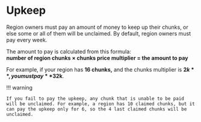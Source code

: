 # Upkeep

Region owners must pay an amount of money to keep up their chunks, or else some or all of them will be unclaimed. By default, region owners must pay every week.

The amount to pay is calculated from this formula:\
**number of region chunks × chunks price multiplier = the amount to pay**

For example, if your region has **16 chunks,** and the chunks multiplier is **$2k**, you must pay **$32k**.

!!! warning

    If you fail to pay the upkeep, any chunk that is unable to be paid will be unclaimed. For example, a region has 10 claimed chunks, but it can pay the upkeep only for 6, so the 4 last claimed chunks will be unclaimed.
